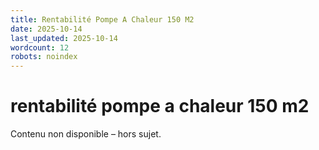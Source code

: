 ```yaml
---
title: Rentabilité Pompe A Chaleur 150 M2
date: 2025-10-14
last_updated: 2025-10-14
wordcount: 12
robots: noindex
---
```


# rentabilité pompe a chaleur 150 m2

Contenu non disponible – hors sujet.